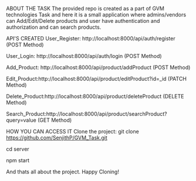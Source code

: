 ABOUT THE TASK
The provided repo is created as a part of GVM technologies Task and here it is a small application where admins/vendors can Add/Edit/Delete products and user have authentication and authorization and can search products.

API'S CREATED
User_Register: http://localhost:8000/api/auth/register (POST Method)

User_Login: http://localhost:8000/api/auth/login (POST Method)

Add_Product: http://localhost:8000/api/product/addProduct (POST Method)

Edit_Product:http://localhost:8000/api/product/editProduct?id=_id (PATCH Method)

Delete_Product:http://localhost:8000/api/product/deleteProduct (DELETE Method)

Search_Product:http://localhost:8000/api/product/searchProduct?query=value (GET Method)


HOW YOU CAN ACCESS IT
Clone the project: git clone https://github.com/SenjithP/GVM_Task.git

cd server

npm start


And thats all about the project. Happy Cloning!

